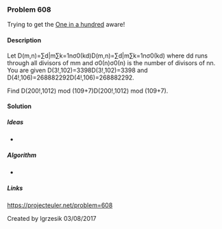 ### Problem 608
Trying to get the [One in a hundred](https://projecteuler.net/award=41) aware!
#### Description
Let D(m,n)=∑d|m∑k=1nσ0(kd)D(m,n)=∑d|m∑k=1nσ0(kd) where dd runs through all divisors of mm and σ0(n)σ0(n) is the number of divisors of nn.
You are given D(3!,102)=3398D(3!,102)=3398 and D(4!,106)=268882292D(4!,106)=268882292.

Find D(200!,1012) mod (109+7)D(200!,1012) mod (109+7).

#### Solution

##### Ideas
* 

##### Algorithm
*

##### Links
https://projecteuler.net/problem=608

Created by lgrzesik 03/08/2017